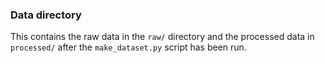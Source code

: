 ### Data directory

This contains the raw data in the `raw/` directory and the processed data in `processed/` after the `make_dataset.py` script has been run.


